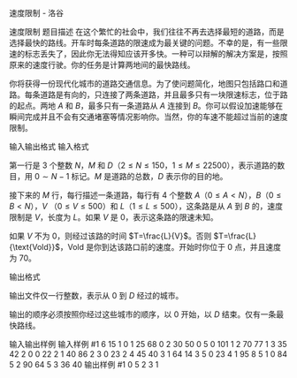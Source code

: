 



速度限制 - 洛谷














速度限制
题目描述
在这个繁忙的社会中，我们往往不再去选择最短的道路，而是选择最快的路线。开车时每条道路的限速成为最关键的问题。不幸的是，有一些限速的标志丢失了，因此你无法得知应该开多快。一种可以辩解的解决方案是，按照原来的速度行驶。你的任务是计算两地间的最快路线。

你将获得一份现代化城市的道路交通信息。为了使问题简化，地图只包括路口和道路。每条道路是有向的，只连接了两条道路，并且最多只有一块限速标志，位于路的起点。两地 $A$ 和 $B$，最多只有一条道路从 $A$ 连接到 $B$。你可以假设加速能够在瞬间完成并且不会有交通堵塞等情况影响你。当然，你的车速不能超过当前的速度限制。

输入输出格式
输入格式

第一行是 $3$ 个整数 $N$，$M$ 和 $D$（$2\leq N\leq 150$，$1\leq M\leq 22500$），表示道路的数目，用 $0 \sim N-1$ 标记。$M$ 是道路的总数，$D$ 表示你的目的地。

接下来的 $M$ 行，每行描述一条道路，每行有 $4$ 个整数 $A$（$0\leq A<N$），$B$（$0\leq B<N$），$V$ （$0\leq V\leq 500$）和 $L$（$1\leq L\leq 500$），这条路是从 $A$ 到 $B$ 的，速度限制是 $V$，长度为 $L$。如果 $V$ 是 $0$，表示这条路的限速未知。

如果 $V$ 不为 $0$，则经过该路的时间 $T=\frac{L}{V}$。否则 $T=\frac{L}{\text{Vold}}$，$\text{Vold}$ 是你到达该路口前的速度。开始时你位于 $0$ 点，并且速度为 $70$。

输出格式

输出文件仅一行整数，表示从 $0$ 到 $D$ 经过的城市。

输出的顺序必须按照你经过这些城市的顺序，以 $0$ 开始，以 $D$ 结束。仅有一条最快路线。

输入输出样例
输入样例 #1
6 15 1
0 1 25 68
0 2 30 50
0 5 0 101
1 2 70 77
1 3 35 42
2 0 0 22
2 1 40 86
2 3 0 23
2 4 45 40
3 1 64 14
3 5 0 23
4 1 95 8
5 1 0 84
5 2 90 64
5 3 36 40
输出样例 #1
0 5 2 3 1






